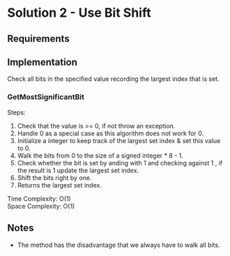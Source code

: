 ﻿# Solution 2 - Use Bit Shift

## Requirements

## Implementation
Check all bits in the specified value recording the largest index that
is set.

### GetMostSignificantBit

Steps:
1. Check that the value is >= 0, if not throw an exception.
2. Handle 0 as a special case as this algorithm does not work for 0.
3. Initialize a integer to keep track of the largest set index & set
this value to 0.
4. Walk the bits from 0 to the size of a signed integer * 8 - 1.
5. Check whether the bit is set by anding with 1 and checking against 1
, if the result is 1 update the largest set index.
6. Shift the bits right by one.
7. Returns the largest set index.

Time Complexity: O(1)  
Space Complexity: O(1)  

## Notes
- The method has the disadvantage that we always have to walk all bits.